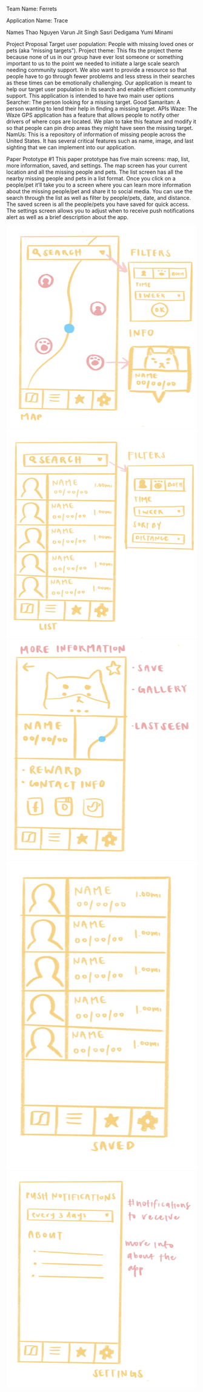 Team Name: Ferrets

Application Name: Trace

Names 
Thao Nguyen
Varun Jit Singh
Sasri Dedigama
Yumi Minami

Project Proposal 
Target user population: People with missing loved ones or pets (aka “missing targets”). 
Project theme: This fits the project theme because none of us in our group have ever lost someone or something important to us to the point we needed to initiate a large scale search needing community support. We also want to provide a resource so that people have to go through fewer problems and less stress in their searches as these times can be emotionally challenging. Our application is meant to help our target user population in its search and enable efficient community support.
This application is intended to have two main user options
Searcher: The person looking for a missing target. 
Good Samaritan: A person wanting to lend their help in finding a missing target. 
APIs
Waze: The Waze GPS application has a feature that allows people to notify other drivers of where cops are located. We plan to take this feature and modify it so that people can pin drop areas they might have seen the missing target. 
NamUs: This is a repository of information of missing people across the United States. It has several critical features such as name, image, and last sighting that we can implement into our application.

Paper Prototype #1 
This paper prototype has five main screens: map, list, more information, saved, and settings. The map screen has your current location and all the missing people and pets. The list screen has all the nearby missing people and pets in a list format. Once you click on a people/pet it’ll take you to a screen where you can learn more information about the missing people/pet and share it to social media. You can use the search through the list as well as filter by people/pets, date, and distance. The saved screen is all the people/pets you have saved for quick access. The settings screen allows you to adjust when to receive push notifications alert as well as a brief description about the app.

![](prototype1p1.png)
![](prototype1p2.png)
![](prototype1p3.png)
![](prototype1p4.png)
![](prototype1p5.png)




